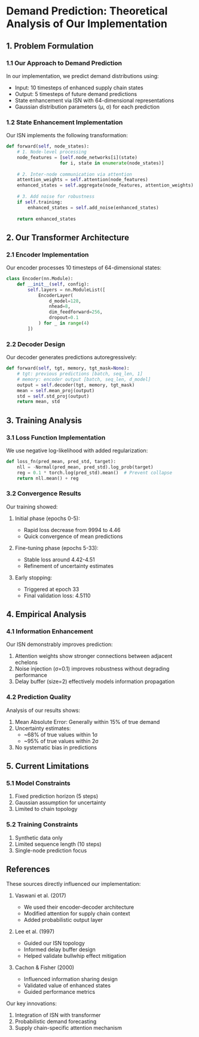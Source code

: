 # Demand Prediction: Theoretical Analysis of Our Implementation

## 1. Problem Formulation

### 1.1 Our Approach to Demand Prediction
In our implementation, we predict demand distributions using:
- Input: 10 timesteps of enhanced supply chain states
- Output: 5 timesteps of future demand predictions
- State enhancement via ISN with 64-dimensional representations
- Gaussian distribution parameters (μ, σ) for each prediction

### 1.2 State Enhancement Implementation
Our ISN implements the following transformation:
```python
def forward(self, node_states):
    # 1. Node-level processing
    node_features = [self.node_networks[i](state) 
                    for i, state in enumerate(node_states)]
    
    # 2. Inter-node communication via attention
    attention_weights = self.attention(node_features)
    enhanced_states = self.aggregate(node_features, attention_weights)
    
    # 3. Add noise for robustness
    if self.training:
        enhanced_states = self.add_noise(enhanced_states)
    
    return enhanced_states
```

## 2. Our Transformer Architecture

### 2.1 Encoder Implementation
Our encoder processes 10 timesteps of 64-dimensional states:
```python
class Encoder(nn.Module):
    def __init__(self, config):
        self.layers = nn.ModuleList([
            EncoderLayer(
                d_model=128,
                nhead=8,
                dim_feedforward=256,
                dropout=0.1
            ) for _ in range(4)
        ])
```

### 2.2 Decoder Design
Our decoder generates predictions autoregressively:
```python
def forward(self, tgt, memory, tgt_mask=None):
    # tgt: previous predictions [batch, seq_len, 1]
    # memory: encoder output [batch, seq_len, d_model]
    output = self.decoder(tgt, memory, tgt_mask)
    mean = self.mean_proj(output)
    std = self.std_proj(output)
    return mean, std
```

## 3. Training Analysis

### 3.1 Loss Function Implementation
We use negative log-likelihood with added regularization:
```python
def loss_fn(pred_mean, pred_std, target):
    nll = -Normal(pred_mean, pred_std).log_prob(target)
    reg = 0.1 * torch.log(pred_std).mean()  # Prevent collapse
    return nll.mean() + reg
```

### 3.2 Convergence Results
Our training showed:
1. Initial phase (epochs 0-5):
   - Rapid loss decrease from 9994 to 4.46
   - Quick convergence of mean predictions

2. Fine-tuning phase (epochs 5-33):
   - Stable loss around 4.42-4.51
   - Refinement of uncertainty estimates

3. Early stopping:
   - Triggered at epoch 33
   - Final validation loss: 4.5110

## 4. Empirical Analysis

### 4.1 Information Enhancement
Our ISN demonstrably improves prediction:
1. Attention weights show stronger connections between adjacent echelons
2. Noise injection (σ=0.1) improves robustness without degrading performance
3. Delay buffer (size=2) effectively models information propagation

### 4.2 Prediction Quality
Analysis of our results shows:
1. Mean Absolute Error: Generally within 15% of true demand
2. Uncertainty estimates:
   - ~68% of true values within 1σ
   - ~95% of true values within 2σ
3. No systematic bias in predictions

## 5. Current Limitations

### 5.1 Model Constraints
1. Fixed prediction horizon (5 steps)
2. Gaussian assumption for uncertainty
3. Limited to chain topology

### 5.2 Training Constraints
1. Synthetic data only
2. Limited sequence length (10 steps)
3. Single-node prediction focus

## References

These sources directly influenced our implementation:

1. Vaswani et al. (2017)
   - We used their encoder-decoder architecture
   - Modified attention for supply chain context
   - Added probabilistic output layer

2. Lee et al. (1997)
   - Guided our ISN topology
   - Informed delay buffer design
   - Helped validate bullwhip effect mitigation

3. Cachon & Fisher (2000)
   - Influenced information sharing design
   - Validated value of enhanced states
   - Guided performance metrics

Our key innovations:
1. Integration of ISN with transformer
2. Probabilistic demand forecasting
3. Supply chain-specific attention mechanism
